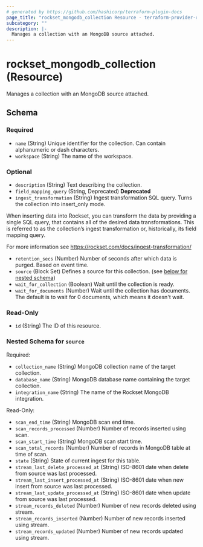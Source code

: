 ```yaml
---
# generated by https://github.com/hashicorp/terraform-plugin-docs
page_title: "rockset_mongodb_collection Resource - terraform-provider-rockset"
subcategory: ""
description: |-
  Manages a collection with an MongoDB source attached.
---
```


# rockset_mongodb_collection (Resource)

Manages a collection with an MongoDB source attached.



<!-- schema generated by tfplugindocs -->
## Schema

### Required

- `name` (String) Unique identifier for the collection. Can contain alphanumeric or dash characters.
- `workspace` (String) The name of the workspace.

### Optional

- `description` (String) Text describing the collection.
- `field_mapping_query` (String, Deprecated) **Deprecated**
- `ingest_transformation` (String) Ingest transformation SQL query. Turns the collection into insert_only mode.

When inserting data into Rockset, you can transform the data by providing a single SQL query, 
that contains all of the desired data transformations. 
This is referred to as the collection’s ingest transformation or, historically, its field mapping query.

For more information see https://rockset.com/docs/ingest-transformation/
- `retention_secs` (Number) Number of seconds after which data is purged. Based on event time.
- `source` (Block Set) Defines a source for this collection. (see [below for nested schema](#nestedblock--source))
- `wait_for_collection` (Boolean) Wait until the collection is ready.
- `wait_for_documents` (Number) Wait until the collection has documents. The default is to wait for 0 documents, which means it doesn't wait.

### Read-Only

- `id` (String) The ID of this resource.

<a id="nestedblock--source"></a>
### Nested Schema for `source`

Required:

- `collection_name` (String) MongoDB collection name of the target collection.
- `database_name` (String) MongoDB database name containing the target collection.
- `integration_name` (String) The name of the Rockset MongoDB integration.

Read-Only:

- `scan_end_time` (String) MongoDB scan end time.
- `scan_records_processed` (Number) Number of records inserted using scan.
- `scan_start_time` (String) MongoDB scan start time.
- `scan_total_records` (Number) Number of records in MongoDB table at time of scan.
- `state` (String) State of current ingest for this table.
- `stream_last_delete_processed_at` (String) ISO-8601 date when delete from source was last processed.
- `stream_last_insert_processed_at` (String) ISO-8601 date when new insert from source was last processed.
- `stream_last_update_processed_at` (String) ISO-8601 date when update from source was last processed.
- `stream_records_deleted` (Number) Number of new records deleted using stream.
- `stream_records_inserted` (Number) Number of new records inserted using stream.
- `stream_records_updated` (Number) Number of new records updated using stream.


